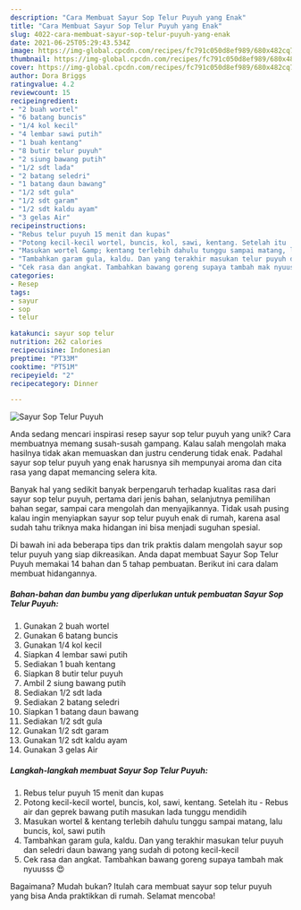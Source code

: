 ```yaml
---
description: "Cara Membuat Sayur Sop Telur Puyuh yang Enak"
title: "Cara Membuat Sayur Sop Telur Puyuh yang Enak"
slug: 4022-cara-membuat-sayur-sop-telur-puyuh-yang-enak
date: 2021-06-25T05:29:43.534Z
image: https://img-global.cpcdn.com/recipes/fc791c050d8ef989/680x482cq70/sayur-sop-telur-puyuh-foto-resep-utama.jpg
thumbnail: https://img-global.cpcdn.com/recipes/fc791c050d8ef989/680x482cq70/sayur-sop-telur-puyuh-foto-resep-utama.jpg
cover: https://img-global.cpcdn.com/recipes/fc791c050d8ef989/680x482cq70/sayur-sop-telur-puyuh-foto-resep-utama.jpg
author: Dora Briggs
ratingvalue: 4.2
reviewcount: 15
recipeingredient:
- "2 buah wortel"
- "6 batang buncis"
- "1/4 kol kecil"
- "4 lembar sawi putih"
- "1 buah kentang"
- "8 butir telur puyuh"
- "2 siung bawang putih"
- "1/2 sdt lada"
- "2 batang seledri"
- "1 batang daun bawang"
- "1/2 sdt gula"
- "1/2 sdt garam"
- "1/2 sdt kaldu ayam"
- "3 gelas Air"
recipeinstructions:
- "Rebus telur puyuh 15 menit dan kupas"
- "Potong kecil-kecil wortel, buncis, kol, sawi, kentang. Setelah itu  Rebus air dan geprek bawang putih masukan lada tunggu mendidih"
- "Masukan wortel &amp; kentang terlebih dahulu tunggu sampai matang, lalu buncis, kol, sawi putih"
- "Tambahkan garam gula, kaldu. Dan yang terakhir masukan telur puyuh dan seledri daun bawang yang sudah di potong kecil-kecil"
- "Cek rasa dan angkat. Tambahkan bawang goreng supaya tambah mak nyuusss 😍"
categories:
- Resep
tags:
- sayur
- sop
- telur

katakunci: sayur sop telur 
nutrition: 262 calories
recipecuisine: Indonesian
preptime: "PT33M"
cooktime: "PT51M"
recipeyield: "2"
recipecategory: Dinner

---
```



![Sayur Sop Telur Puyuh](https://img-global.cpcdn.com/recipes/fc791c050d8ef989/680x482cq70/sayur-sop-telur-puyuh-foto-resep-utama.jpg)

Anda sedang mencari inspirasi resep sayur sop telur puyuh yang unik? Cara membuatnya memang susah-susah gampang. Kalau salah mengolah maka hasilnya tidak akan memuaskan dan justru cenderung tidak enak. Padahal sayur sop telur puyuh yang enak harusnya sih mempunyai aroma dan cita rasa yang dapat memancing selera kita.

Banyak hal yang sedikit banyak berpengaruh terhadap kualitas rasa dari sayur sop telur puyuh, pertama dari jenis bahan, selanjutnya pemilihan bahan segar, sampai cara mengolah dan menyajikannya. Tidak usah pusing kalau ingin menyiapkan sayur sop telur puyuh enak di rumah, karena asal sudah tahu triknya maka hidangan ini bisa menjadi suguhan spesial.




Di bawah ini ada beberapa tips dan trik praktis dalam mengolah sayur sop telur puyuh yang siap dikreasikan. Anda dapat membuat Sayur Sop Telur Puyuh memakai 14 bahan dan 5 tahap pembuatan. Berikut ini cara dalam membuat hidangannya.

<!--inarticleads1-->

##### Bahan-bahan dan bumbu yang diperlukan untuk pembuatan Sayur Sop Telur Puyuh:

1. Gunakan 2 buah wortel
1. Gunakan 6 batang buncis
1. Gunakan 1/4 kol kecil
1. Siapkan 4 lembar sawi putih
1. Sediakan 1 buah kentang
1. Siapkan 8 butir telur puyuh
1. Ambil 2 siung bawang putih
1. Sediakan 1/2 sdt lada
1. Sediakan 2 batang seledri
1. Siapkan 1 batang daun bawang
1. Sediakan 1/2 sdt gula
1. Gunakan 1/2 sdt garam
1. Gunakan 1/2 sdt kaldu ayam
1. Gunakan 3 gelas Air




<!--inarticleads2-->

##### Langkah-langkah membuat Sayur Sop Telur Puyuh:

1. Rebus telur puyuh 15 menit dan kupas
1. Potong kecil-kecil wortel, buncis, kol, sawi, kentang. Setelah itu  - Rebus air dan geprek bawang putih masukan lada tunggu mendidih
1. Masukan wortel &amp; kentang terlebih dahulu tunggu sampai matang, lalu buncis, kol, sawi putih
1. Tambahkan garam gula, kaldu. Dan yang terakhir masukan telur puyuh dan seledri daun bawang yang sudah di potong kecil-kecil
1. Cek rasa dan angkat. Tambahkan bawang goreng supaya tambah mak nyuusss 😍




Bagaimana? Mudah bukan? Itulah cara membuat sayur sop telur puyuh yang bisa Anda praktikkan di rumah. Selamat mencoba!
